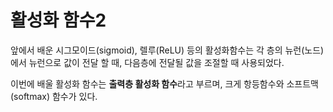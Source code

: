 # 활성화 함수2
앞에서 배운 시그모이드(sigmoid), 렐루(ReLU) 등의 활성화함수는 각 층의 뉴런(노드)에서 뉴런으로 값이 전달 할 때, 다음층에 전달될 값을 조절할 때 사용되었다.

이번에 배울 활성화 함수는 **출력층 활성화 함수**라고 부르며, 크게 항등함수와 소프트맥(softmax) 함수가 있다.

